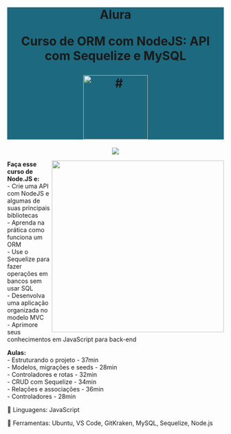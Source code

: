 <h1 align="center" style="background-color:#1d697f"> 
<p>Alura</p>
<p>Curso de
ORM com NodeJS: API com Sequelize e MySQL</p>
<a href="https://cursos.alura.com.br/course/orm-nodejs-api-sequelize-mysql">
<img src="https://www.alura.com.br/assets/api/cursos/orm-nodejs-api-sequelize-mysql.svg" 
alt="#" width="150" height="150">
</a> 
</h1>
<p align="center">
<img loading="lazy" src="http://img.shields.io/static/v1?label=STATUS&message=EM%20DESENVOLVIMENTO&color=GREEN&style=for-the-badge"/>
</p>
<img src="https://raw.githubusercontent.com/MicaelliMedeiros/micaellimedeiros/master/image/computer-illustration.png" min-width="400px" max-width="400px" width="400px" align="right">
<p align="left"> 
  <strong>Faça esse curso de Node.JS e:</strong></br>
- Crie uma API com NodeJS e algumas de suas principais bibliotecas</br>
- Aprenda na prática como funciona um ORM</br>
- Use o Sequelize para fazer operações em bancos sem usar SQL</br>
- Desenvolva uma aplicação organizada no modelo MVC</br>
- Aprimore seus conhecimentos em JavaScript para back-end</br>
</p>
<p align="left">
  <strong>Aulas:</strong> </br> 
- Estruturando o projeto - 37min</br>
- Modelos, migrações e seeds - 28min</br>
- Controladores e rotas - 32min</br>
- CRUD com Sequelize - 34min</br>
- Relações e associações - 36min</br>
- Controladores - 28min</br>
</p>
<p align="left">
  🐙 Linguagens: JavaScript
</p>
<p align="left">
  💼 Ferramentas: Ubuntu, VS Code, GitKraken, MySQL, Sequelize, Node.js
</p>
